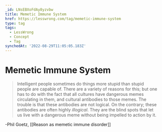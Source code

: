 ```yaml
---
_id: LNsEBXoFdAy8yzvbw
title: Memetic Immune System
href: https://lesswrong.com/tag/memetic-immune-system
type: tag
tags:
  - LessWrong
  - Concept
  - Tag
synchedAt: '2022-08-29T11:05:05.183Z'
---
```

# Memetic Immune System

> Intelligent people sometimes do things more stupid than stupid people are capable of. There are a variety of reasons for this; but one has to do with the fact that all cultures have dangerous memes circulating in them, and cultural antibodies to those memes. The trouble is that these antibodies are not logical. On the contrary; these antibodies are often highly _illogical_. They are the blind spots that let us live with a dangerous meme without being impelled to action by it.

-Phil Goetz, [[Reason as memetic immune disorder]]